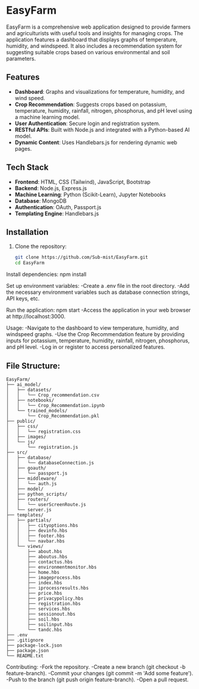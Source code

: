 # EasyFarm

EasyFarm is a comprehensive web application designed to provide farmers and agriculturists with useful tools and insights for managing crops. The application features a dashboard that displays graphs of temperature, humidity, and windspeed. It also includes a recommendation system for suggesting suitable crops based on various environmental and soil parameters.

## Features

- **Dashboard**: Graphs and visualizations for temperature, humidity, and wind speed.
- **Crop Recommendation**: Suggests crops based on potassium, temperature, humidity, rainfall, nitrogen, phosphorus, and pH level using a machine learning model.
- **User Authentication**: Secure login and registration system.
- **RESTful APIs**: Built with Node.js and integrated with a Python-based AI model.
- **Dynamic Content**: Uses Handlebars.js for rendering dynamic web pages.

## Tech Stack

- **Frontend**: HTML, CSS (Tailwind), JavaScript, Bootstrap
- **Backend**: Node.js, Express.js
- **Machine Learning**: Python (Scikit-Learn), Jupyter Notebooks
- **Database**: MongoDB
- **Authentication**: OAuth, Passport.js
- **Templating Engine**: Handlebars.js

## Installation

1. Clone the repository:
   ```bash
   git clone https://github.com/Sub-mist/EasyFarm.git
   cd EasyFarm

Install dependencies:
npm install

Set up environment variables:
-Create a .env file in the root directory.
-Add the necessary environment variables such as database connection strings, API keys, etc.

Run the application:
npm start
-Access the application in your web browser at http://localhost:3000.

Usage:
-Navigate to the dashboard to view temperature, humidity, and windspeed graphs.
-Use the Crop Recommendation feature by providing inputs for potassium, temperature, humidity, rainfall, nitrogen, phosphorus, and pH level.
-Log in or register to access personalized features.

## File Structure:
```plaintext
EasyFarm/
├── ai_model/
│   ├── datasets/
│   │   └── Crop_recommendation.csv
│   ├── notebooks/
│   │   └── Crop_Recommendation.ipynb
│   └── trained_models/
│       └── Crop_Recommendation.pkl
├── public/
│   ├── css/
│   │   └── registration.css
│   ├── images/
│   └── js/
│       └── registration.js
├── src/
│   ├── database/
│   │   └── databaseConnection.js
│   ├── goauth/
│   │   └── passport.js
│   ├── middleware/
│   │   └── auth.js
│   ├── model/
│   ├── python_scripts/
│   ├── routers/
│   │   └── userScreenRoute.js
│   └── server.js
├── templates/
│   ├── partials/
│   │   ├── cityoptions.hbs
│   │   ├── devinfo.hbs
│   │   ├── footer.hbs
│   │   └── navbar.hbs
│   └── views/
│       ├── about.hbs
│       ├── aboutus.hbs
│       ├── contactus.hbs
│       ├── environmentmonitor.hbs
│       ├── home.hbs
│       ├── imageprocess.hbs
│       ├── index.hbs
│       ├── iprocessresults.hbs
│       ├── price.hbs
│       ├── privacypolicy.hbs
│       ├── registration.hbs
│       ├── services.hbs
│       ├── sessionout.hbs
│       ├── soil.hbs
│       ├── soilinput.hbs
│       └── tandc.hbs
├── .env
├── .gitignore
├── package-lock.json
├── package.json
└── README.txt

```


Contributing:
-Fork the repository.
-Create a new branch (git checkout -b feature-branch).
-Commit your changes (git commit -m 'Add some feature').
-Push to the branch (git push origin feature-branch).
-Open a pull request.
